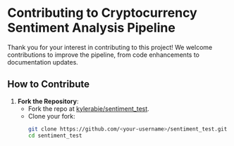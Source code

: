 # Contributing to Cryptocurrency Sentiment Analysis Pipeline

Thank you for your interest in contributing to this project! We welcome contributions to improve the pipeline, from code enhancements to documentation updates.

## How to Contribute

1. **Fork the Repository**:
   - Fork the repo at [kylerabie/sentiment_test](https://github.com/kylerabie/sentiment_test).
   - Clone your fork:
     ```bash
     git clone https://github.com/<your-username>/sentiment_test.git
     cd sentiment_test
